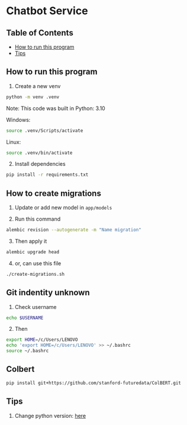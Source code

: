 # Chatbot Service

## Table of Contents

- [How to run this program](#how-to-run-this-program)
- [Tips](#tips)

## How to run this program

1. Create a new venv

```sh
python -m venv .venv
```

Note: This code was built in Python: 3.10

Windows:

```sh
source .venv/Scripts/activate
```

Linux:

```sh
source .venv/bin/activate
```

2. Install dependencies

```sh
pip install -r requirements.txt
```

## How to create migrations

1. Update or add new model in `app/models`

2. Run this command

```sh
alembic revision --autogenerate -m "Name migration"
```

3. Then apply it

```sh
alembic upgrade head
```

4. or, can use this file

```sh
./create-migrations.sh
```

## Git indentity unknown

1. Check username

```sh
echo $USERNAME
```

2. Then

```sh
export HOME=/c/Users/LENOVO
echo 'export HOME=/c/Users/LENOVO' >> ~/.bashrc
source ~/.bashrc
```

## Colbert

```sh
pip install git+https://github.com/stanford-futuredata/ColBERT.git
```

## Tips

1. Change python version: [here](https://stackoverflow.com/questions/70422866/how-to-create-a-venv-with-a-different-python-version)
